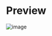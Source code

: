 # Preview
![image](https://github.com/user-attachments/assets/a4a43773-6fc8-4647-9a5a-3e9ed8d0be2f)
